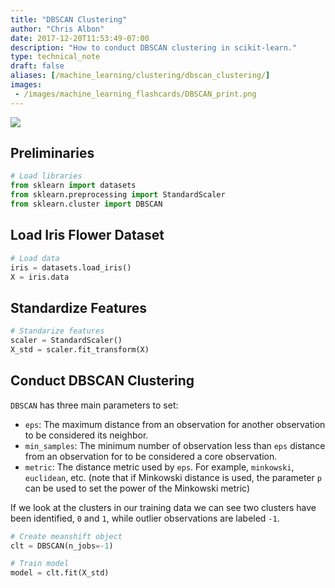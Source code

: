 ```yaml
---
title: "DBSCAN Clustering"
author: "Chris Albon"
date: 2017-12-20T11:53:49-07:00
description: "How to conduct DBSCAN clustering in scikit-learn."
type: technical_note
draft: false
aliases: [/machine_learning/clustering/dbscan_clustering/]
images:
 - /images/machine_learning_flashcards/DBSCAN_print.png
---
```

<a alt="DBSCAN Clustering" href="https://machinelearningflashcards.com">
    <img src="/images/machine_learning_flashcards/DBSCAN_print.png" class="flashcard center-block">
</a>

## Preliminaries


```python
# Load libraries
from sklearn import datasets
from sklearn.preprocessing import StandardScaler
from sklearn.cluster import DBSCAN
```

## Load Iris Flower Dataset


```python
# Load data
iris = datasets.load_iris()
X = iris.data
```

## Standardize Features


```python
# Standarize features
scaler = StandardScaler()
X_std = scaler.fit_transform(X)
```

## Conduct DBSCAN Clustering

`DBSCAN` has three main parameters to set:

- `eps`: The maximum distance from an observation for another observation to be considered its neighbor.
- `min_samples`: The minimum number of observation less than `eps` distance from an observation for to be considered a core observation.
- `metric`: The distance metric used by `eps`. For example, `minkowski`, `euclidean`, etc. (note that if Minkowski distance is used, the parameter `p` can be used to set the power of the Minkowski metric)

If we look at the clusters in our training data we can see two clusters have been identified, `0` and `1`, while outlier observations are labeled `-1`.


```python
# Create meanshift object
clt = DBSCAN(n_jobs=-1)

# Train model
model = clt.fit(X_std)
```
